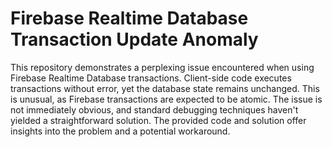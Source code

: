 # Firebase Realtime Database Transaction Update Anomaly

This repository demonstrates a perplexing issue encountered when using Firebase Realtime Database transactions.  Client-side code executes transactions without error, yet the database state remains unchanged. This is unusual, as Firebase transactions are expected to be atomic. The issue is not immediately obvious, and standard debugging techniques haven't yielded a straightforward solution. The provided code and solution offer insights into the problem and a potential workaround.